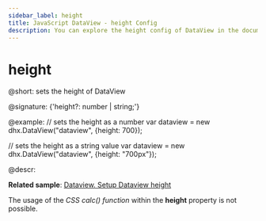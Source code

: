 ```yaml
---
sidebar_label: height
title: JavaScript DataView - height Config 
description: You can explore the height config of DataView in the documentation of the DHTMLX JavaScript UI library. Browse developer guides and API reference, try out code examples and live demos, and download a free 30-day evaluation version of DHTMLX Suite 7.
---
```


# height

@short: sets the height of DataView

@signature: {'height?: number | string;'}

@example:
// sets the height as a number
var dataview = new dhx.DataView("dataview", {height: 700});

// sets the height as a string value
var dataview = new dhx.DataView("dataview", {height: "700px"});

@descr:

**Related sample**: [Dataview. Setup Dataview height](https://snippet.dhtmlx.com/g1k2l4q0)

The usage of the *CSS calc() function* within the **height** property is not possible.

[comment]: # (@related: dataview/configuration.md#height-of-the-dataview)
